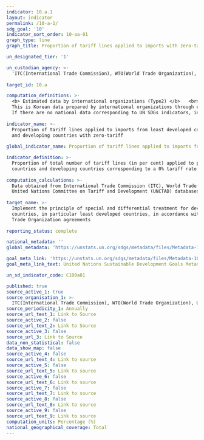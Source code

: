 ```yaml
---
indicator: 10.a.1
layout: indicator
permalink: /10-a-1/
sdg_goal: '10'
indicator_sort_order: 10-aa-01
graph_type: line
graph_title: Proportion of tariff lines applied to imports with zero-tariff

un_designated_tier: '1'

un_custodian_agency: >-
  'ITC(International Trade Commission), WTO(World Trade Organization), UNCTAD(Union Nations Conference on Trade and Development)'
  
target_id: 10.a

computation_definitions: >-
  <b> Estimated data by international organizations (Type2) </b>   <br>
  This is Korean data prepared by international organizations through estimation and modeling. <br>
  If there are no national data corresponding to UN SDGs indicators, international data are available for monitoring.
  
indicator_name: >-
  Proportion of tariff lines applied to imports from least developed countries
  and developing countries with zero-tariff
  
global_indicator_name: Proportion of tariff lines applied to imports from least developed countries and developing countries with zero-tariff

indicator_definition: >-
  Proportion of total number of tariff lines (in per cent) applied to products imported from least developed 
  countries and developing countries corresponding to a 0% tariff rate 
  
computation_calculations: >-
  Data obtained from International Trade Commission (ITC), World Trade Organization (WTO), 
  United Nations Committee on Tariff and Development (UNCTAD) databases  
  
target_name: >-
  Implement the principle of special and differential treatment for developing
  countries, in particular least developed countries, in accordance with World
  Trade Organization agreements
  
reporting_status: complete

national_metadata: ''
global_metadata: 'https://unstats.un.org/sdgs/metadata/files/Metadata-10-0A-01.pdf'

goal_meta_link: 'https://unstats.un.org/sdgs/metadata/files/Metadata-10-0A-01.pdf'
goal_meta_link_text: United Nations Sustainable Development Goals Metadata (pdf 564kB)

un_sd_indicator_code: C100a01

published: true
source_active_1: true
source_organisation_1: >- 
  ITC(International Trade Commission), WTO(World Trade Organization), UNCTAD(Union Nations Conference on Trade and Development)
source_periodicity_1: Annually 
source_url_text_1: Link to Source
source_active_2: false
source_url_text_2: Link to Source
source_active_3: false
source_url_3: Link to Source
data_non_statistical: false
data_show_map: false
source_active_4: false
source_url_text_4: Link to source
source_active_5: false
source_url_text_5: Link to source
source_active_6: false
source_url_text_6: Link to source
source_active_7: false
source_url_text_7: Link to source
source_active_8: false
source_url_text_8: Link to source
source_active_9: false
source_url_text_9: Link to source
computation_units: Percentage (%)
national_geographical_coverage: Total
---
```

